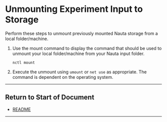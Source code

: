 # Unmounting Experiment Input to Storage

Perform these steps to unmount previously mounted Nauta storage from a local folder/machine.

1. Use the mount command to display the command that should be used to unmount your local folder/machine from your
Nauta input folder.

   `nctl mount`

2. Execute the unmount using `umount` or `net use` as appropriate. The command is dependent on the operating system.


----------------------

## Return to Start of Document

* [README](../README.md)
----------------------
